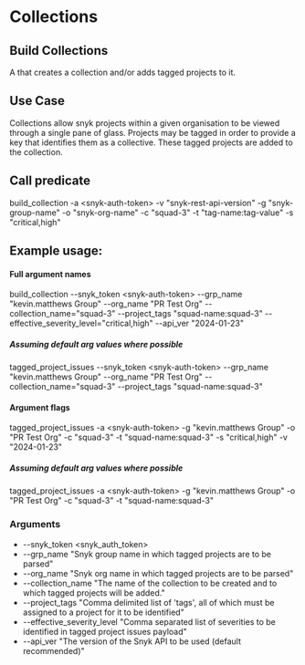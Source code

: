 # Collections
## Build Collections
A that creates a collection and/or adds tagged projects to it.

## Use Case
Collections allow snyk projects within a given organisation to be viewed through a single pane of glass. Projects may
be tagged in order to provide a key that identifies them as a collective. These tagged projects are added to the 
collection.

## Call predicate
build_collection -a \<snyk-auth-token\> -v "snyk-rest-api-version" -g "snyk-group-name" -o "snyk-org-name" -c "squad-3" -t "tag-name:tag-value" -s "critical,high"

## Example usage:
#### Full argument names
build_collection --snyk_token \<snyk-auth-token\> 
    --grp_name "kevin.matthews Group" --org_name "PR Test Org" --collection_name="squad-3" --project_tags "squad-name:squad-3" --effective_severity_level="critical,high"  --api_ver "2024-01-23"
##### Assuming default arg values where possible
tagged_project_issues --snyk_token \<snyk-auth-token\> 
    --grp_name "kevin.matthews Group" --org_name "PR Test Org" --collection_name="squad-3" --project_tags "squad-name:squad-3"

#### Argument flags
tagged_project_issues -a \<snyk-auth-token\> -g "kevin.matthews Group" -o "PR Test Org" -c "squad-3" -t "squad-name:squad-3" -s "critical,high" -v "2024-01-23"
##### Assuming default arg values where possible
tagged_project_issues -a \<snyk-auth-token\> -g "kevin.matthews Group" -o "PR Test Org" -c "squad-3" -t "squad-name:squad-3"

### Arguments
- --snyk_token <snyk_auth_token>
- --grp_name "Snyk group name in which tagged projects are to be parsed"
- --org_name "Snyk org name in which tagged projects are to be parsed"
- --collection_name "The name of the collection to be created and to which tagged projects will be added."
- --project_tags "Comma delimited list of 'tags', all of which must be assigned to a project for it to be identified"
- --effective_severity_level "Comma separated list of severities to be identified in tagged project issues payload"
- --api_ver "The version of the Snyk API to be used (default recommended)"

